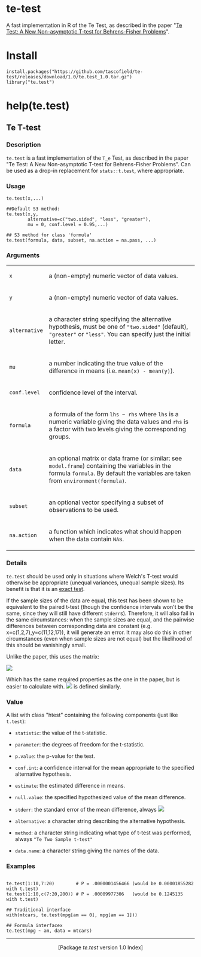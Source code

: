 # te-test
 A fast implementation in R of the Te Test, as described in the paper "[Te Test: A New Non-asymptotic T-test for Behrens-Fisher Problems](https://arxiv.org/abs/2210.16473)".

# Install 
```
install.packages("https://github.com/tascofield/te-test/releases/download/1.0/te.test_1.0.tar.gz") 
library("te.test")
```

# help(te.test) 

<body class="vsc-initialized"><div class="container"><main>



<h2>Te T-test</h2>

<h3>Description</h3>

<p><code>te.test</code> is a fast implementation of the <code class="reqn">T_e</code> Test, as described in the paper "Te Test: A New Non-asymptotic T-test for Behrens-Fisher Problems". Can be used as a drop-in replacement for <code>stats::t.test</code>, where appropriate.
</p>


<h3>Usage</h3>

<pre><code class="language-R">te.test(x,...)

##Default S3 method:
te.test(x,y,
        alternative=c("two.sided", "less", "greater"),
        mu = 0, conf.level = 0.95,...)

## S3 method for class 'formula'
te.test(formula, data, subset, na.action = na.pass, ...)
</code></pre>


<h3>Arguments</h3>

<table>
<tbody><tr><td><code id="x">x</code></td>
<td>
<p>a (non-empty) numeric vector of data values.</p>
</td></tr>
<tr><td><code id="y">y</code></td>
<td>
<p>a (non-empty) numeric vector of data values.</p>
</td></tr>
<tr><td><code id="alternative">alternative</code></td>
<td>
<p>a character string specifying the alternative hypothesis, must be one of <code>"two.sided"</code> (default), <code>"greater"</code> or <code>"less"</code>. You can specify just the initial letter.</p>
</td></tr>
<tr><td><code id="mu">mu</code></td>
<td>
<p>a number indicating the true value of the difference in means (i.e. <code>mean(x) - mean(y)</code>).</p>
</td></tr>
<tr><td><code id="conf.level">conf.level</code></td>
<td>
<p>confidence level of the interval.</p>
</td></tr>
<tr><td><code id="formula">formula</code></td>
<td>
<p>a formula of the form <code>lhs ~ rhs</code> where <code>lhs</code> is a numeric variable giving the data values and <code>rhs</code> is a factor with two levels giving the corresponding groups.</p>
</td></tr>
<tr><td><code id="data">data</code></td>
<td>
<p>an optional matrix or data frame (or similar: see <code>model.frame</code>) containing the variables in the formula <code>formula</code>. By default the variables are taken from <code>environment(formula)</code>.</p>
</td></tr>
<tr><td><code id="subset">subset</code></td>
<td>
<p>an optional vector specifying a subset of observations to be used.</p>
</td></tr>
<tr><td><code id="na.action">na.action</code></td>
<td>
<p>a function which indicates what should happen when the data contain <code>NA</code>s.</p>
</td></tr>
</tbody></table>


<h3>Details</h3>

<p><code>te.test</code> should be used only in situations where Welch's T-test would otherwise be appropriate (unequal variances, unequal sample sizes). Its benefit is that it is an <a href="https://en.wikipedia.org/wiki/Exact_test">exact test</a>.
</p>
<p>If the sample sizes of the data are equal, this test has been shown to be equivalent to the paired t-test (though the confidence intervals won't be the same, since they will still have different <code>stderr</code>s).
Therefore, it will also fail in the same circumstances: when the sample sizes are equal, and the pairwise differences between corresponding data are constant (e.g. x=c(1,2,7),y=c(11,12,17)), it will generate an error.
It may also do this in other circumstances (even when sample sizes are not equal) but the likelihood of this should be vanishingly small.
</p>
<p>Unlike the paper, this uses the matrix:
</p>
<image src="https://github.com/user-attachments/assets/440c23f0-73a2-4232-8cba-6fa514063c5b">

</p>
<p>Which has the same required properties as the one in the paper, but is easier to calculate with. <image src="https://github.com/user-attachments/assets/626ab06a-8936-4ebf-ad69-aeff82e3393f"> is defined similarly.
</p>


<h3>Value</h3>

<p>A list with class "htest" containing the following components (just like <code>t.test</code>):
</p>

<ul>
<li> <p><code>statistic</code>: the value of the t-statistic.
</p>
</li>
<li> <p><code>parameter</code>: the degrees of freedom for the t-statistic.
</p>
</li>
<li> <p><code>p.value</code>: the p-value for the test.
</p>
</li>
<li> <p><code>conf.int</code>: a confidence interval for the mean appropriate to the specified alternative hypothesis.
</p>
</li>
<li> <p><code>estimate</code>: the estimated difference in means.
</p>
</li>
<li> <p><code>null.value</code>: the specified hypothesized value of the mean difference.
</p>
</li>
<li> <p><code>stderr</code>: the standard error of the mean difference, always <img src="https://github.com/user-attachments/assets/5242d914-8874-4f2f-95f4-54f5bf632908">
</p>
</li>
<li> <p><code>alternative</code>: a character string describing the alternative hypothesis.
</p>
</li>
<li> <p><code>method</code>: a character string indicating what type of t-test was performed, always <code>"Te Two Sample t-test"</code>
</p>
</li>
<li> <p><code>data.name</code>: a character string giving the names of the data.
</p>
</li></ul>

<h3>Examples</h3>

```

te.test(1:10,7:20)        # P = .0000001456466 (would be 0.00001855282 with t.test)
te.test(1:10,c(7:20,200)) # P = .00009977306   (would be 0.1245135     with t.test)

## Traditional interface
with(mtcars, te.test(mpg[am == 0], mpg[am == 1]))

## Formula interfacex
te.test(mpg ~ am, data = mtcars)
```

<hr><div style="text-align: center;">[Package <em>te.test</em> version 1.0 Index]</div></main>

</div>
</body>

